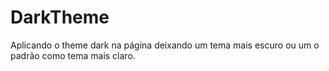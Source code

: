 # DarkTheme

Aplicando o theme dark na página deixando um tema mais escuro ou um o padrão como tema mais claro.

